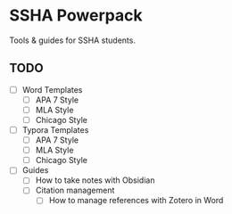 # SSHA Powerpack
Tools &amp; guides for SSHA students.

## TODO
- [ ] Word Templates
  - [ ] APA 7 Style
  - [ ] MLA Style
  - [ ] Chicago Style
- [ ] Typora Templates
  - [ ] APA 7 Style
  - [ ] MLA Style
  - [ ] Chicago Style
- [ ] Guides
  - [ ] How to take notes with Obsidian
  - [ ] Citation management
    - [ ] How to manage references with Zotero in Word
